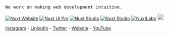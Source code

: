<p>
  <samp>
    We work on making web development intuitive.
  </samp>
</p>

<a href="https://nuxt.com"><img src="https://img.shields.io/badge/Nuxt%20Website-18181B?&logo=nuxt.js" alt="Nuxt Website" /></a>
<a href="https://ui.nuxt.com/pro"><img src="https://img.shields.io/badge/Nuxt%20UI%20Pro-18181B?&logo=nuxt.js" alt="Nuxt UI Pro" /></a>
<a href="https://nuxt.studio"><img src="https://img.shields.io/badge/Nuxt%20Studio-18181B?&logo=nuxt.js" alt="Nuxt Studio" /></a>
<a href="https://hub.nuxt.com"><img src="https://img.shields.io/badge/Nuxt%20Hub-18181B?&logo=nuxt.js" alt="Nuxt Studio" /></a>
<a href="https://nuxtlabs.com"><img src="https://img.shields.io/badge/NuxtLabs-18181B?&logo=nuxt.js&logoColor=FFFFFF" alt="NuxtLabs" /></a>
<a href="https://volta.net"><img height="20" src="https://github-production-user-asset-6210df.s3.amazonaws.com/904724/238708676-e9250d2e-7eea-4139-bf69-958d30535c5b.svg" alt="Volta"></a>

[Instagram](https://www.instagram.com/nuxtlabs) - [LinkedIn](https://www.linkedin.com/company/nuxtlabs) - [Twitter](https://twitter.com/nuxtlabs) - [Website](https://nuxtlabs.com) - [YouTube](https://www.youtube.com/@NuxtLabs)

